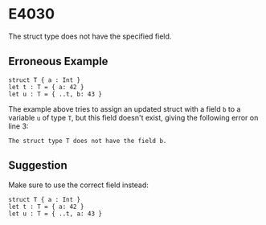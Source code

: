 # E4030

The struct type does not have the specified field.

## Erroneous Example

```moonbit
struct T { a : Int }
let t : T = { a: 42 }
let u : T = { ..t, b: 43 }
```

The example above tries to assign an updated struct with a field `b`
to a variable `u` of type `T`, but this field doesn't exist,
giving the following error on line 3:

```
The struct type T does not have the field b.
```

## Suggestion

Make sure to use the correct field instead:

```moonbit
struct T { a : Int }
let t : T = { a: 42 }
let u : T = { ..t, a: 43 }
```
